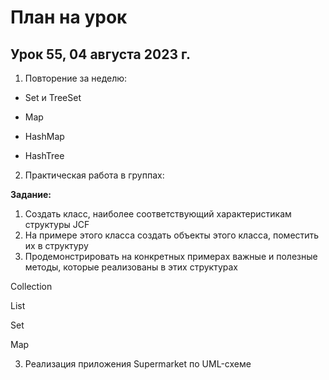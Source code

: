 # План на урок 

## Урок 55, 04 августа 2023 г.

1. Повторение за неделю:
- Set и TreeSet

- Map

- HashMap

- HashTree


2. Практическая работа в группах:

**Задание:**
1. Создать класс, наиболее соответствующий характеристикам структуры JCF
2. На примере этого класса создать объекты этого класса, поместить их в структуру
3. Продемонстрировать на конкретных примерах важные и полезные методы, 
которые реализованы в этих структурах

Collection

List

Set

Map


3. Реализация приложения Supermarket по UML-схеме
